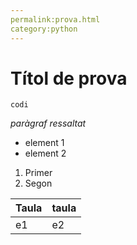 ```yaml
---
permalink:prova.html
category:python
---
```

# Títol de prova
`codi`

*paràgraf ressaltat*

* element 1
* element 2

1. Primer
2. Segon

Taula|taula
----|----
e1|e2
